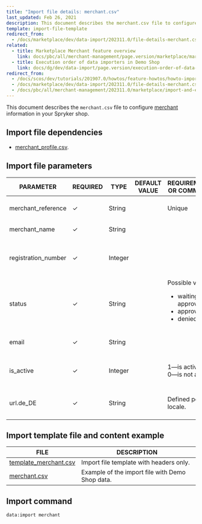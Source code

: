 ```yaml
---
title: "Import file details: merchant.csv"
last_updated: Feb 26, 2021
description: This document describes the merchant.csv file to configure merchant information in your Spryker shop.
template: import-file-template
redirect_from:
  - /docs/marketplace/dev/data-import/202311.0/file-details-merchant.csv.html
related:
  - title: Marketplace Merchant feature overview
    link: docs/pbc/all/merchant-management/page.version/marketplace/marketplace-merchant-feature-overview/marketplace-merchant-feature-overview.html
  - title: Execution order of data importers in Demo Shop
    link: docs/dg/dev/data-import/page.version/execution-order-of-data-importers.html
redirect_from:
  - /docs/scos/dev/tutorials/201907.0/howtos/feature-howtos/howto-import-merchants-and-merchant-relations.html
  - /docs/marketplace/dev/data-import/202311.0/file-details-merchant.csv.html
  - /docs/pbc/all/merchant-management/202311.0/marketplace/import-and-export-data/file-details-merchant.csv.html
---
```


This document describes the `merchant.csv` file to configure [merchant](/docs/pbc/all/merchant-management/latest/marketplace/marketplace-merchant-feature-overview/marketplace-merchant-feature-overview.html) information in your Spryker shop.

## Import file dependencies


- [merchant_profile.csv](/docs/pbc/all/merchant-management/latest/marketplace/import-and-export-data/import-file-details-merchant-profile.csv.html).


## Import file parameters



| PARAMETER | REQUIRED | TYPE | DEFAULT VALUE | REQUIREMENTS OR COMMENTS | DESCRIPTION |
|-|-|-|-|-|-|
| merchant_reference | &check; | String |   |  Unique | Identifier of the merchant in the system. |
| merchant_name | &check; | String |   |   | The name of the merchant. |
| registration_number | &check; | Integer |   |   | Number assigned to the merchant at the point of registration. |
| status | &check; | String |   | Possible values: <ul><li>waiting-for-approval</li> <li>approved</li><li>denied</li></ul>  | The status of the merchant. |
| email | &check; | String |   |   | Email address of the merchant. |
| is_active | &check; | Integer |   | 1—is active<br> 0—is not active | Defines whether the merchant is active or not.  |
| url.de_DE | &check; | String |   | Defined per locale. | Merchant page URL in the storefront for DE store. |



## Import template file and content example

|FILE|DESCRIPTION|
|-|-|
| [template_merchant.csv](https://spryker.s3.eu-central-1.amazonaws.com/docs/Developer+Guide/Back-End/Data+Manipulation/Data+Ingestion/Data+Import/Data+Import+Categories/Marketplace+setup/template_merchant.csv) | Import file template with headers only. |
| [merchant.csv](https://spryker.s3.eu-central-1.amazonaws.com/docs/Developer+Guide/Back-End/Data+Manipulation/Data+Ingestion/Data+Import/Data+Import+Categories/Marketplace+setup/merchant.csv) | Example of the import file with Demo Shop data. |


## Import command

```bash
data:import merchant
```
